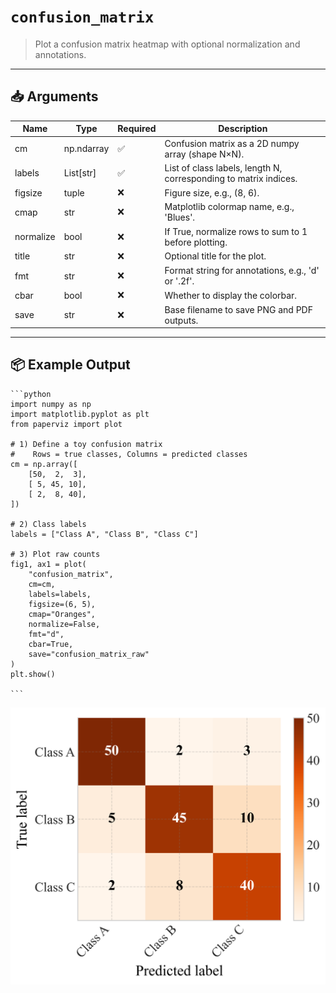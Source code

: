 # `confusion_matrix`

> Plot a confusion matrix heatmap with optional normalization and annotations.

---

## 📥 Arguments

| Name | Type | Required | Description |
|------|------|----------|-------------|
| cm | np.ndarray | ✅ | Confusion matrix as a 2D numpy array (shape N×N). |
| labels | List[str] | ✅ | List of class labels, length N, corresponding to matrix indices. |
| figsize | tuple | ❌ | Figure size, e.g., (8, 6). |
| cmap | str | ❌ | Matplotlib colormap name, e.g., 'Blues'. |
| normalize | bool | ❌ | If True, normalize rows to sum to 1 before plotting. |
| title | str | ❌ | Optional title for the plot. |
| fmt | str | ❌ | Format string for annotations, e.g., 'd' or '.2f'. |
| cbar | bool | ❌ | Whether to display the colorbar. |
| save | str | ❌ | Base filename to save PNG and PDF outputs. |

---

## 📦 Example Output

````{dropdown} Click to show example code
```python
import numpy as np
import matplotlib.pyplot as plt
from paperviz import plot

# 1) Define a toy confusion matrix
#    Rows = true classes, Columns = predicted classes
cm = np.array([
    [50,  2,  3],
    [ 5, 45, 10],
    [ 2,  8, 40],
])

# 2) Class labels
labels = ["Class A", "Class B", "Class C"]

# 3) Plot raw counts
fig1, ax1 = plot(
    "confusion_matrix",
    cm=cm,
    labels=labels,
    figsize=(6, 5),
    cmap="Oranges",
    normalize=False,
    fmt="d",
    cbar=True,
    save="confusion_matrix_raw"
)
plt.show()

```
````

<img src="../../_static/images/plots/confusion_matrix.png" alt="confusion_matrix" style="max-width: 100%; width: auto; height: auto; max-height: 450px;">
